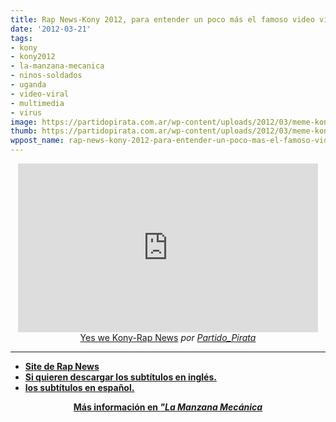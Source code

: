 ```yaml
---
title: Rap News-Kony 2012, para entender un poco más el famoso video viral
date: '2012-03-21'
tags:
- kony
- kony2012
- la-manzana-mecanica
- ninos-soldados
- uganda
- video-viral
- multimedia
- virus
image: https://partidopirata.com.ar/wp-content/uploads/2012/03/meme-kony.jpg
thumb: https://partidopirata.com.ar/wp-content/uploads/2012/03/meme-kony-150x150.jpg
wppost_name: rap-news-kony-2012-para-entender-un-poco-mas-el-famoso-video-viral
---
```


<center><iframe src="http://www.dailymotion.com/embed/video/xpllk3" frameborder="0" width="480" height="270"></iframe>
<a href="http://www.dailymotion.com/video/xpllk3_yes-we-kony-rap-news_news" target="_blank">Yes we Kony-Rap News</a> <em>por <a href="http://www.dailymotion.com/Partido_Pirata" target="_blank">Partido_Pirata</a></em></center>

<hr />

<ul>
	<li><strong><a href="http://thejuicemedia.com/" target="_blank">Site de Rap News</a></strong>
<strong></strong></li>
	<li><strong><a href="http://www.4shared.com/office/CRC4MYMw/file.html" target="_blank">Si quieren descargar los subtítulos en inglés.</a></strong></li>
	<li><strong><a href="http://www.4shared.com/office/IXEdXIzz/file.html" target="_blank">los subtítulos en español.</a></strong></li>
</ul>
<p style="text-align: center;"><strong><a href="http://www.manzanamecanica.org/2012/03/los_analisis_de_kony2012_desde_el_neocolonialismo_hasta_el_noactivismo_social.html" target="_blank">Más información en <em>"La Manzana Mecánica</em></a></strong></p>
